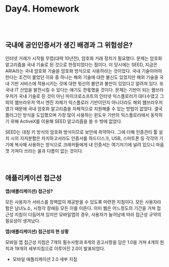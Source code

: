 # Day4. Homework
<br><br>


## 국내에 공인인증서가 생긴 배경과 그 위험성은?

인터넷 거래가 시작될 무렵(대략 10년전), 암호화 거래 장치가 필요했다. 문제는 암호화 알고리즘을 국내 기술로 된 것으로 한정지었다는 점이다. 이 당시에는 SEED, 지금은 ARIA라는 국내 암호화 기술을 암호화 방식으로 사용하라는 것이었다. 국내 기술이어야 한다는 조건이 붙었던 이유 중 하나는 해외 기술에 대한 불신도 있었지만 해외 기술을 국내 기반 서비스에 적용시키는 것에 대한 윗선의 불안과 불만이 있었다고 알려져 있다. 또 국내 IT 산업을 발전시킬 수 있다는 얘기도 한몫했을 것이다. 문제는 기반이 되는 웹브라우저가 국내 기술로 된 것이 아닌 마이크로소프트의 인터넷 익스플로러가 대다수였고 그 외의 웹브라우저 역시 엔진 자체가 익스플로러 기반이던지 아니더라도 해외 웹브라우저였기 때문에 국내 암호화 알고리즘을 자체적으로 지원해줄 수 있는 방법이 없었다. 결국 플러그인 방식을 도입했으며 가장 많이 사용하는 윈도우 기반의 익스플로러에서 동작하기 위해 ActiveX를 이용해  SEED 알고리즘을 쓸 수 밖에 없었다.

SEED는 대칭 키 방식의 암호화 방식이므로 보안에 취약하다. 그에 더해 인증관리 툴 설치 시의 지저분함은 차치하고서라도 인증서를 하드디스크, USB, 스마트폰 등 각각의 기기에 복사해 사용하는 방식으로 크래커들에게 내 인증서는 여기저기에 널려 있으니 마음껏 가져다 쓰라는 꼴과 다름이 없는 것이다.

<br>

## 애플리케이션 접근성

**앱(애플리케이션) 접근성?**

모든 사용자가 서비스를 장벽없이 제공받을 수 있도록 마련한 지침이다. 모든 사용자라 함은 남녀노소, 시청각 장애등 모든 이를 이른다. 이미 웹은 어느정도의 기간을 거쳐 접근성 지침이 다듬어져 있지만 모바일앱의 경우, 사용자가 늘어남에 따라 접근성 규약의 필요성이 생겨났다.

**앱(애플리케이션) 접근성의 현 상황**

모바일 앱 접근성 지침은 7개의 필수사항과 8개의 권고사항을 담은 1.0을 거쳐 4개의 원칙과 19개의 세부지침으로 이루어진 2.0이 발표되었다.

- 모바일 애플리케이션 2.0 세부 지침